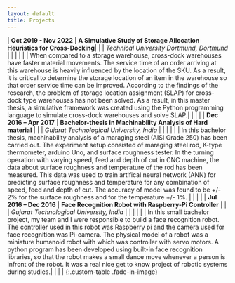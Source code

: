 ```yaml
---
layout: default
title: Projects
---
```

| **Oct 2019 - Nov 2022** | **A Simulative Study of Storage Allocation Heuristics for Cross-Docking**|
| | *Technical University Dortmund, Dortmund* |
| | |
| | When compared to a storage warehouse, cross-dock warehouses have faster material movements. The service time of an order arriving at this warehouse is heavily influenced by the location of the SKU. As a result, it is critical to determine the storage location of an item in the warehouse so that order service time can be improved. According to the findings of the research, the problem of storage location assignment (SLAP) for cross-dock type warehouses has not been solved. As a result, in this master thesis, a simulative framework was created using the Python programming language to simulate cross-dock warehouses and solve SLAP.|
| | |
| **Dec 2016 – Apr 2017** | **Bachelor-thesis in Machinability Analysis of Hard material** |
| | *Gujarat Technological University, India* |
| | |
| | In this bachelor thesis, machinability analysis of a maraging steel (AISI Grade 250) has been carried out. The experiment setup consisted of maraging steel rod, K-type thermometer, arduino Uno, and surface roughness tester. In the turning operation with varying speed, feed and depth of cut in CNC machine, the data about surface roughness and temperature of the rod has been measured. This data was used to train artifical neural network (ANN) for predicting surface roughness and temperature for any combination of speed, feed and depth of cut. The accuracy of model was found to be +/- 2% for the surface roughness and for the temperature +/- 1%. |
| | |
| **Jul 2016 – Dec 2016** | **Face Recognition Robot with Raspberry-Pi Controller** |
| | *Gujarat Technological University, India* |
| | |
| | In this small bachelor project, my team and I were responsible to build a face recognition robot. The controller used in this robot was Raspberry pi and the camera used for face recognition was Pi-camera. The physical model of a robot was a miniature humanoid robot with which was controller with servo motors. A python program has been developed using built-in face recognition libraries, so that the robot makes a small dance move whenever a person is infront of the robot. It was a real nice get to know project of robotic systems during studies.|
| | |
{:.custom-table .fade-in-image}